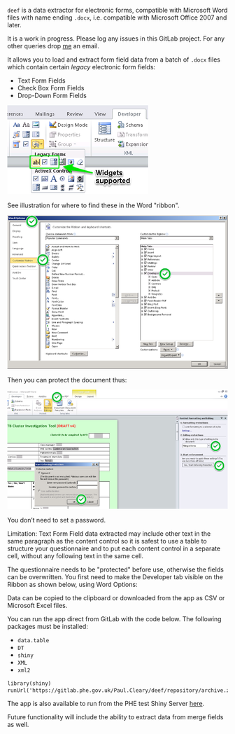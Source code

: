 `deef` is a data extractor for electronic forms, compatible with Microsoft Word 
files with name ending `.docx`, i.e. compatible with Microsoft Office 2007 
and later.

It is a work in progress. Please log any issues in this GitLab project. For any other queries drop [me](mailto:paul.cleary@phe.gov.uk?Subject=deef) an email.

It allows you to load and extract form field data from a batch of `.docx` files 
which contain certain *legacy* electronic form fields:

- Text Form Fields 
- Check Box Form Fields
- Drop-Down Form Fields

![Compatible widgets](img/widgets.png)

See illustration for where to find these in the Word "ribbon". 

![Word options](img/protection.png)

Then you can protect the document thus: 

![Protecting the form](img/protection2.png)

You don’t need to set a password. 

Limitation: Text Form Field data extracted may include other text in the same paragraph as the content control so it is safest to use a table to structure your questionnaire and to put each content control in a separate cell, without any following text in the same cell. 

The questionnaire needs to be "protected" before use, otherwise the fields can be overwritten. You first need to make the Developer tab visible on the Ribbon as shown below, using Word Options:


Data can be copied to the clipboard or downloaded from the app as CSV or Microsoft Excel files. 

You can run the app direct from GitLab with the code below.
The following packages must be installed:

- `data.table`
- `DT`
- `shiny`
- `XML`
- `xml2`

```
library(shiny)
runUrl('https://gitlab.phe.gov.uk/Paul.Cleary/deef/repository/archive.zip')
```

The app is also available to run from the PHE test Shiny Server [here](http://158.119.199.25:3838/paul/deef/).

Future functionality will include the ability to extract data from merge fields as well.
